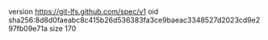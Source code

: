 version https://git-lfs.github.com/spec/v1
oid sha256:8d8d0faeabc8c415b26d536383fa3ce9baeac3348527d2023cd9e297fb09e71a
size 170
